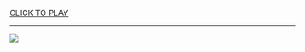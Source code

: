 
<a href="https://premium76.site?title=texas_rangers_games&ref=13M">CLICK TO PLAY</a></h3>
<hr>

<a href="https://premium76.site?title=texas_rangers_games&ref=13M"><img src="https://clearcache.store/games.png"></a>


